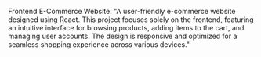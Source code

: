 Frontend E-Commerce Website: "A user-friendly e-commerce website designed using React. This project focuses solely on the frontend, featuring an intuitive interface for browsing products, adding items to the cart, and managing user accounts. The design is responsive and optimized for a seamless shopping experience across various devices."
